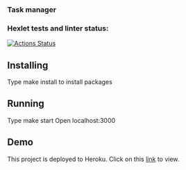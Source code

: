 ### Task manager
### Hexlet tests and linter status:
[![Actions Status](https://github.com/Tatyana100500/backend-project-lvl4/workflows/hexlet-check/badge.svg)](https://github.com/Tatyana100500/backend-project-lvl4/actions)

## Installing

Type make install to install packages

## Running

Type make start Open localhost:3000

## Demo

This project is deployed to Heroku. Click on this <a href='http://localhost:5000'>link</a> to view.
